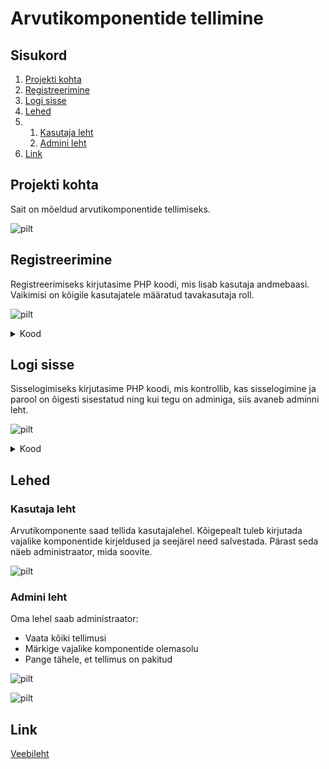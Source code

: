 # Arvutikomponentide tellimine

## Sisukord
1. [Projekti kohta](https://github.com/AntonBuivol/Arvutid?tab=readme-ov-file#projekti-kohta)
2. [Registreerimine](https://github.com/AntonBuivol/Arvutid/blob/main/README.md#registreerimine)
3. [Logi sisse](https://github.com/AntonBuivol/Arvutid/blob/main/README.md#logi-sisse)
4. [Lehed](https://github.com/AntonBuivol/Arvutid/blob/main/README.md#lehed)
4. 1. [Kasutaja leht](https://github.com/AntonBuivol/Arvutid/blob/main/README.md#kasutaja-leht)
   2. [Admini leht](https://github.com/AntonBuivol/Arvutid/blob/main/README.md#admini-leht)
7. [Link](https://github.com/AntonBuivol/Arvutid/blob/main/README.md#link)

## Projekti kohta
Sait on mõeldud arvutikomponentide tellimiseks.

![pilt](https://github.com/AntonBuivol/Arvutid/assets/120181261/cbe9cc8d-8548-4d56-a360-fe580a70d4f1)


## Registreerimine
Registreerimiseks kirjutasime PHP koodi, mis lisab kasutaja andmebaasi. Vaikimisi on kõigile kasutajatele määratud tavakasutaja roll.

![pilt](https://github.com/AntonBuivol/Arvutid/assets/120181261/3bd99571-87ee-4e2f-bb63-b8db4db46bdd)

<details><summary>Kood</summary>

   ```
global $yhendus;
if (!empty($_POST['login']) && !empty($_POST['pass'])) {

    $login = htmlspecialchars(trim($_POST['login']));
    $pass = htmlspecialchars(trim($_POST['pass']));


    $cool = 'superpaev';
    $kryp = crypt($pass, $cool);


    $kask2 = $yhendus->prepare("INSERT INTO kasutaja (kasutaja, parool) VALUES (?, ?)");
    $kask2->bind_param("ss", $login, $kryp);
    $kask2->execute();
        
    echo '<script>alert("Registreerimine õnnestus!"); window.location.href = "login.php";</script>';

    $kask2->close();
    $yhendus->close();
    exit();

}
```

</details>

## Logi sisse
Sisselogimiseks kirjutasime PHP koodi, mis kontrollib, kas sisselogimine ja parool on õigesti sisestatud ning kui tegu on adminiga, siis avaneb adminni leht.

![pilt](https://github.com/AntonBuivol/Arvutid/assets/120181261/21d1298b-18f4-4f55-b9ed-4c047de8140a)

<details><summary>Kood</summary>

```
if (!empty($_POST['login']) && !empty($_POST['pass'])) {

    $login = htmlspecialchars(trim($_POST['login']));
    $pass = htmlspecialchars(trim($_POST['pass']));

    $cool='superpaev';
    $kryp = crypt($pass, $cool);

    $kask=$yhendus-> prepare("SELECT kasutaja, onAdmin FROM kasutaja WHERE kasutaja=? AND parool=?");
    $kask->bind_param("ss", $login, $kryp);
    $kask->bind_result($kasutaja, $onAdmin);
    $kask->execute();

    if ($kask->fetch()) {
        $_SESSION['tuvastamine'] = 'misiganes';
        $_SESSION['kasutaja'] = $login;
        $_SESSION['onAdmin'] = $onAdmin;
        if($onAdmin == 1){
            echo '<script>window.location.href = "AdminLeht.php";</script>';
        }
        else {
            echo '<script>window.location.href = "haldusleht.php";</script>';
            exit();
        }

    }
    else {
        echo "kasutaja $login või parool $kryp on vale";
        $yhendus->close();
    }
}
```

</details>

## Lehed

### Kasutaja leht
Arvutikomponente saad tellida kasutajalehel. Kõigepealt tuleb kirjutada vajalike komponentide kirjeldused ja seejärel need salvestada. Pärast seda näeb administraator, mida soovite.

![pilt](https://github.com/AntonBuivol/Arvutid/assets/120181261/2b16fabd-d9d4-4482-9ab0-f1dab03f52c5)

### Admini leht

Oma lehel saab administraator:
* Vaata kõiki tellimusi
* Märkige vajalike komponentide olemasolu
* Pange tähele, et tellimus on pakitud

![pilt](https://github.com/AntonBuivol/Arvutid/assets/120181261/a48c635c-1096-4e02-ac00-b059dfab9486)

![pilt](https://github.com/AntonBuivol/Arvutid/assets/120181261/26ef81ae-cdb8-4b12-9179-76fff7613302)

## Link
[Veebileht](https://antonbuivol22.thkit.ee/phplehti/content/andmebaas/TheFinalProj/ControllPage.php)

